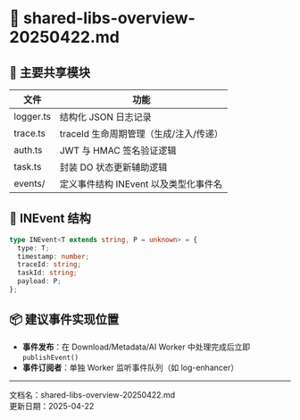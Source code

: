 # 🧩 shared-libs-overview-20250422.md

## 🧱 主要共享模块

| 文件 | 功能 |
|------|------|
| logger.ts | 结构化 JSON 日志记录 |
| trace.ts | traceId 生命周期管理（生成/注入/传递） |
| auth.ts | JWT 与 HMAC 签名验证逻辑 |
| task.ts | 封装 DO 状态更新辅助逻辑 |
| events/ | 定义事件结构 INEvent<T> 以及类型化事件名 |

## 🔔 INEvent<T> 结构

```ts
type INEvent<T extends string, P = unknown> = {
  type: T;
  timestamp: number;
  traceId: string;
  taskId: string;
  payload: P;
};
```

## 📦 建议事件实现位置

- **事件发布**：在 Download/Metadata/AI Worker 中处理完成后立即 `publishEvent()`
- **事件订阅者**：单独 Worker 监听事件队列（如 log-enhancer）

---

文档名：shared-libs-overview-20250422.md  
更新日期：2025-04-22
